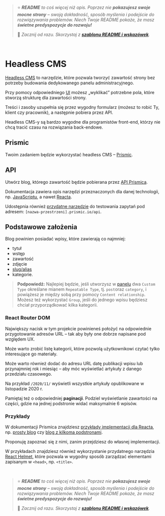 > ⭐ ***README** to coś więcej niż opis. Poprzez nie **pokazujesz swoje mocne strony** – swoją dokładność, sposób myślenia i podejście do rozwiązywania problemów. Niech Twoje README pokaże, że masz **świetne predyspozycje do rozwoju!***
> 
> 🎁 *Zacznij od razu. Skorzystaj z **[szablonu README i wskazówek](https://github.com/devmentor-pl/readme-template)**.* 

&nbsp;


# Headless CMS

[Headless CMS](https://www.unity.pl/blog/co-warto-wiedziec-o-headless-cms/) to narzędzie, które pozwala tworzyć zawartość strony bez potrzeby budowania dedykowanego panelu administracyjnego. 

Przy pomocy odpowiedniego [UI](https://en.wikipedia.org/wiki/User_interface_design) możesz „wyklikać” potrzebne pola, które stworzą strukturę dla zawartości strony.

Treści i zasoby uzupełnia się przez wygodny formularz (możesz to robić Ty, klient czy pracownik), a następnie pobiera przez API. 

Headless CMS-y są bardzo wygodne dla programistów front-end, którzy nie chcą tracić czasu na rozwiązania back-endowe.

## Prismic

Twoim zadaniem będzie wykorzystać headless CMS – [Prismic](https://prismic.io/).

## API

Utwórz blog, którego zawartość będzie pobierana przez [API Prismica](https://prismic.io/docs/technologies/introduction-to-the-content-query-api).

Dokumentacja zawiera opis narzędzi przeznaczonych dla danej technologii, np. [JavaScriptu](https://prismic.io/docs/technologies/integrating-with-an-existing-project-javascript), a nawet [Reacta](https://prismic.io/docs/technologies/start-a-prismic-project-from-scratch-with-reactjs).

Udostępnia również [przydatne narzędzie](https://prismic.io/docs/technologies/the-rest-api-browser) do testowania zapytań pod adresem: `[nazwa-przestrzeni].prismic.io/api`. 

## Podstawowe założenia

Blog powinien posiadać wpisy, które zawierają co najmniej:
- tytuł
- wstęp
- zawartość
- zdjęcie
- [slug/alias](https://webwavecms.com/blog/slug)
- kategorie.

> **Podpowiedź:** Najlepiej będzie, jeśli utworzysz w [panelu](https://prismic.io/dashboard) dwa `Custom Type` określane mianem `Repeatable Type`, tj. `post`oraz `category`, i powiążesz je między sobą przy pomocy `Content relationship`. Możesz też wykorzystać `Group`, jeśli do jednego wpisu będziesz chciał przyporządkować kilka kategorii. 

### React Router DOM

Największy nacisk w tym projekcie powinieneś położyć na odpowiednie przygotowanie adresów URL – tak aby były one dobrze napisane pod względem UX.

Może warto zrobić listę kategorii, które pozwolą użytkownikowi czytać tylko interesujące go materiały.

Może warto również dodać do adresu URL datę publikacji wpisu lub przynajmniej rok i miesiąc – aby móc wyświetlać artykuły z danego przedziału czasowego.

Na przykład `/2020/11/` wyświetli wszystkie artykuły opublikowane w listopadzie 2020 r.

Pamiętaj też o odpowiedniej **paginacji**. Podziel wyświetlanie zawartości na części, gdzie na jednej podstronie widać maksymalnie 6 wpisów.

### Przykłady

W dokumentacji Prismica znajdziesz [przykłady implementacji dla Reacta](https://prismic.io/docs/technologies/example-projects-reactjs), np. [prosty blog](https://react-blog-demo.netlify.app/) czy [blog z kilkoma podstronami](https://react-website-demo.netlify.app/).

Proponuję zapoznać się z nimi, zanim przejdziesz do własnej implementacji. 

W przykładach znajdziesz również wykorzystanie przydatnego narzędzia [React Helmet](https://www.npmjs.com/package/react-helmet), które pozwala w wygodny sposób zarządzać elementami zapisanym w `<head>`, np. `<title>`.


&nbsp;

> ⭐ ***README** to coś więcej niż opis. Poprzez nie **pokazujesz swoje mocne strony** – swoją dokładność, sposób myślenia i podejście do rozwiązywania problemów. Niech Twoje README pokaże, że masz **świetne predyspozycje do rozwoju!***
> 
> 🎁 *Zacznij od razu. Skorzystaj z **[szablonu README i wskazówek](https://github.com/devmentor-pl/readme-template)**.* 
